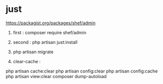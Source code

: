 # just
https://packagist.org/packages/shef/admin

1) first : 
composer require shef/admin

2) second : php artisan just:install

3) php artisan migrate

4) clear-cache :

php artisan cache:clear
php artisan config:clear
php artisan config:cache
php artisan view:clear
composer dump-autoload
